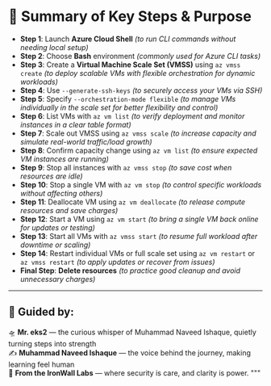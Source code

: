 

# 🚀 Summary of Key Steps & Purpose

- **Step 1**: Launch **Azure Cloud Shell** *(to run CLI commands without needing local setup)*  
- **Step 2**: Choose **Bash** environment *(commonly used for Azure CLI tasks)*  
- **Step 3**: Create a **Virtual Machine Scale Set (VMSS)** using `az vmss create` *(to deploy scalable VMs with flexible orchestration for dynamic workloads)*  
- **Step 4**: Use `--generate-ssh-keys` *(to securely access your VMs via SSH)*  
- **Step 5**: Specify `--orchestration-mode flexible` *(to manage VMs individually in the scale set for better flexibility and control)*  
- **Step 6**: List VMs with `az vm list` *(to verify deployment and monitor instances in a clear table format)*  
- **Step 7**: Scale out VMSS using `az vmss scale` *(to increase capacity and simulate real-world traffic/load growth)*  
- **Step 8**: Confirm capacity change using `az vm list` *(to ensure expected VM instances are running)*  
- **Step 9**: Stop all instances with `az vmss stop` *(to save cost when resources are idle)*  
- **Step 10**: Stop a single VM with `az vm stop` *(to control specific workloads without affecting others)*  
- **Step 11**: Deallocate VM using `az vm deallocate` *(to release compute resources and save charges)*  
- **Step 12**: Start a VM using `az vm start` *(to bring a single VM back online for updates or testing)*  
- **Step 13**: Start all VMs with `az vmss start` *(to resume full workload after downtime or scaling)*  
- **Step 14**: Restart individual VMs or full scale set using `az vm restart` or `az vmss restart` *(to apply updates or recover from issues)*  
- **Final Step**: **Delete resources** *(to practice good cleanup and avoid unnecessary charges)*

---

## 🧾 Guided by:  
🛸 **Mr. eks2** — the curious whisper of Muhammad Naveed Ishaque, quietly turning steps into strength  
✍️ **Muhammad Naveed Ishaque** — the voice behind the journey, making learning feel human  
🔐 **From the IronWall Labs** — where security is care, and clarity is power.
"""


